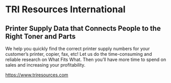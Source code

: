 # TRI Resources International

## Printer Supply Data that Connects People to the Right Toner and Parts

We help you quickly find the correct printer supply numbers for your customer’s printer, copier, fax, etc! Let us do the time-consuming and reliable research on What Fits What. Then you’ll have more time to spend on sales and increasing your profitability.

https://www.triresources.com
